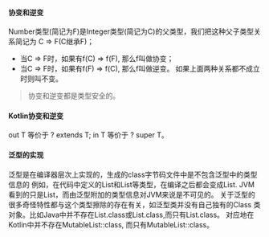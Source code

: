 #### 协变和逆变
Number类型(简记为F)是Integer类型(简记为C)的父类型，我们把这种父子类型关系简记为
C => F(C继承F)；
* 当C => F时，如果有f(C) => f(F), 那么f叫做协变；
* 当C => F时，如果有f(F) => f(C), 那么f叫做逆变。
如果上面两种关系都不成立时则叫不变。

> 协变和逆变都是类型安全的。

#### Kotlin协变和逆变
out T 等价于 ? extends T;
in T 等价于 ? super T。

#### 泛型的实现
泛型是在编译器层次上实现的，生成的class字节码文件中是不包含泛型中的类型信息的
例如，在代码中定义的List<Object>和List<String>等类型，在编译之后都会变成List.
JVM看到的只是List，而由泛型附加的类型信息对JVM来说是不可见的。
关于泛型的很多奇怪特性都与这个类型擦除的存在有关，如泛型类并没有自己独有的Class
类对象。比如Java中并不存在List<String>.class或List<Integer>.class,而只有List.class。
对应地在Kotlin中并不存在MutableList<Fruit>::class, 而只有MutableList::class。

